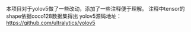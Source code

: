 本项目对于yolov5做了一些改动，添加了一些注释便于理解。
注释中tensor的shape依据coco128数据集得出
yolov5源码地址：https://github.com/ultralytics/yolov5